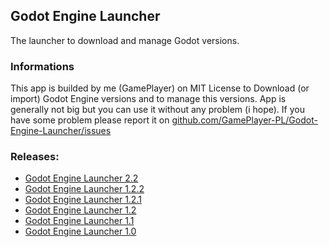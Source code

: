 ## Godot Engine Launcher

The launcher to download and manage Godot versions.

### Informations

This app is builded by me (GamePlayer) on MIT License to Download (or import) Godot Engine versions and to manage this versions. App is generally not big but you can use it without any problem (i hope). If you have some problem please report it on [github.com/GamePlayer-PL/Godot-Engine-Launcher/issues](url)

### Releases:
 - [Godot Engine Launcher 2.2](https://github.com/GamePlayer-PL/Godot-Engine-Launcher/releases/tag/2.2)
 - [Godot Engine Launcher 1.2.2](https://github.com/GamePlayer-PL/Godot-Engine-Launcher/releases/tag/1.2.2)
 - [Godot Engine Launcher 1.2.1](https://github.com/GamePlayer-PL/Godot-Engine-Launcher/releases/tag/1.2.1)
 - [Godot Engine Launcher 1.2](https://github.com/GamePlayer-PL/Godot-Engine-Launcher/releases/tag/1.2)
 - [Godot Engine Launcher 1.1](https://github.com/GamePlayer-PL/Godot-Engine-Launcher/releases/tag/1.1)
 - [Godot Engine Launcher 1.0](https://github.com/GamePlayer-PL/Godot-Engine-Launcher/releases/tag/1.0)
